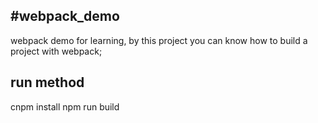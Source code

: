 #webpack_demo
----------
webpack demo for learning, by this project you can know how to build a project with webpack;
## run method 
cnpm install 
npm run build